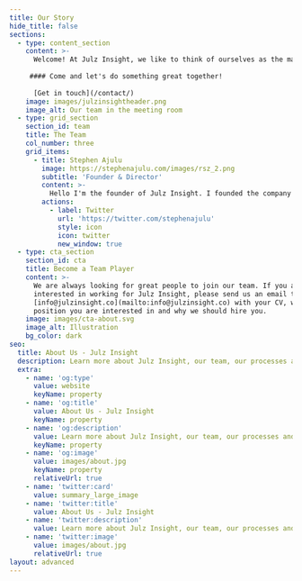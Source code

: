 ```yaml
---
title: Our Story
hide_title: false
sections:
  - type: content_section
    content: >-
      Welcome! At Julz Insight, we like to think of ourselves as the mad scientists of the tech world. We're constantly cooking up innovative and impactful products,    brands, and  solutions that will shape the future and make the world a better place. But don't worry, we're not the type to accidentally create a giant mutant lizard (unless it's for a really good cause). We believe in the power of humanity and are passionate about using our skills for good. That's why we also offer top-notch IT services to help businesses thrive and make a difference in their respective industries. And if you're a startup with big ideas and even bigger heart, we might just pick you up. But we're not just about building and investing - we also love to research and find solutions to the problems faced by our world today. We're constantly on the lookout for ways to make a positive impact using innovation and techhnology. So if you're looking for a tech firm that's equal parts innovation, creativity, and passion, look no further than Julz Insight. We may be a little unconventional, but were always up for a good challenge. Join us on our journey to a brighter tomorrow!
      
     #### Come and let's do something great together!
      
      [Get in touch](/contact/)
    image: images/julzinsightheader.png
    image_alt: Our team in the meeting room
  - type: grid_section
    section_id: team
    title: The Team
    col_number: three
    grid_items:
      - title: Stephen Ajulu
        image: https://stephenajulu.com/images/rsz_2.png
        subtitle: 'Founder & Director'
        content: >-
          Hello I'm the founder of Julz Insight. I founded the company with the ultimate goal of crafting impactful products, brands and solutions. It's nice to                       meet you.
        actions:
          - label: Twitter
            url: 'https://twitter.com/stephenajulu'
            style: icon
            icon: twitter
            new_window: true
  - type: cta_section
    section_id: cta
    title: Become a Team Player
    content: >-
      We are always looking for great people to join our team. If you are
      interested in working for Julz Insight, please send us an email to
      [info@julzinsight.co](mailto:info@julzinsight.co) with your CV, which
      position you are interested in and why we should hire you.
    image: images/cta-about.svg
    image_alt: Illustration
    bg_color: dark
seo:
  title: About Us - Julz Insight
  description: Learn more about Julz Insight, our team, our processes and more
  extra:
    - name: 'og:type'
      value: website
      keyName: property
    - name: 'og:title'
      value: About Us - Julz Insight
      keyName: property
    - name: 'og:description'
      value: Learn more about Julz Insight, our team, our processes and more
      keyName: property
    - name: 'og:image'
      value: images/about.jpg
      keyName: property
      relativeUrl: true
    - name: 'twitter:card'
      value: summary_large_image
    - name: 'twitter:title'
      value: About Us - Julz Insight
    - name: 'twitter:description'
      value: Learn more about Julz Insight, our team, our processes and more
    - name: 'twitter:image'
      value: images/about.jpg
      relativeUrl: true
layout: advanced
---
```


